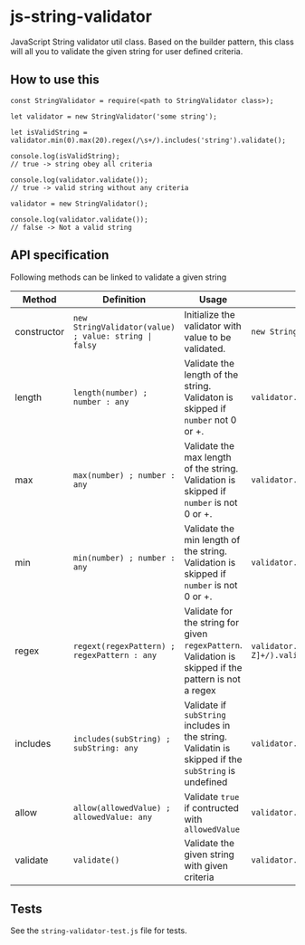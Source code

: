 # js-string-validator
JavaScript String validator util class.
Based on the builder pattern, this class will all you to validate the given string for user defined criteria.

## How to use this 
```
const StringValidator = require(<path to StringValidator class>);
  
let validator = new StringValidator('some string');

let isValidString = validator.min(0).max(20).regex(/\s+/).includes('string').validate();

console.log(isValidString);
// true -> string obey all criteria

console.log(validator.validate());
// true -> valid string without any criteria

validator = new StringValidator();

console.log(validator.validate());
// false -> Not a valid string

```
## API specification

Following methods can be linked to validate a given string

| Method | Definition |Usage | Example |
|---|---|---|---|
|constructor| `new StringValidator(value) ; value: string \| falsy` | Initialize the validator with value to be validated. | `new StringValidator()`|
| length | `length(number) ; number : any` | Validate the length of the string. Validaton is skipped if `number` not 0 or +. |  `validator.length(1).validate()`|
| max | `max(number) ; number : any` | Validate the max length of the string. Validation is skipped if `number` is not 0 or +. | `validator.max(10).validate()`|
| min | `min(number) ; number : any` | Validate the min length of the string. Validation is skipped if `number` is not 0 or +. | `validator.min(0).validate()`|
| regex | `regext(regexPattern) ; regexPattern : any` | Validate for the string for given `regexPattern`. Validation is skipped if the pattern is not a regex | `validator.regex(/[0-9a-zA-Z]+/).validate()`|
| includes | `includes(subString) ; subString: any` |  Validate if `subString` includes in the string. Validatin is skipped if the `subString` is undefined | `validator.includes('test').validate()`|
| allow | `allow(allowedValue) ; allowedValue: any` | Validate `true` if contructed with `allowedValue`| `validator.allow(undefined).validate()`|
| validate | `validate()` | Validate the given string with given criteria | `validator.max(10).min(0).validate()`|

## Tests 

See the `string-validator-test.js` file for tests.
